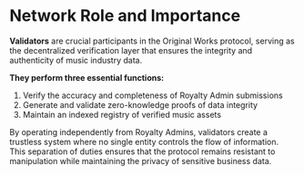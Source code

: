 # Network Role and Importance

**Validators** are crucial participants in the Original Works protocol, serving as the decentralized verification layer that ensures the integrity and authenticity of music industry data.&#x20;

**They perform three essential functions:**

1. Verify the accuracy and completeness of Royalty Admin submissions
2. Generate and validate zero-knowledge proofs of data integrity
3. Maintain an indexed registry of verified music assets

By operating independently from Royalty Admins, validators create a trustless system where no single entity controls the flow of information. This separation of duties ensures that the protocol remains resistant to manipulation while maintaining the privacy of sensitive business data.
